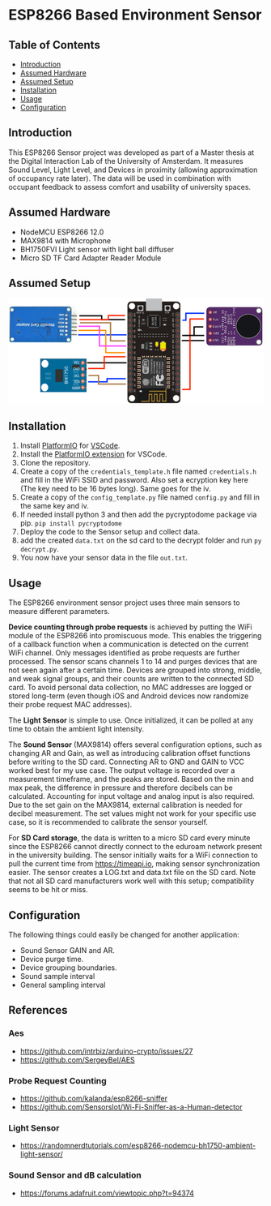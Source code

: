 # ESP8266 Based Environment Sensor

## Table of Contents

- [Introduction](#introduction)
- [Assumed Hardware](#assumed-hardware)
- [Assumed Setup](#assumed-setup)
- [Installation](#installation)
- [Usage](#usage)
- [Configuration](#configuration)

## Introduction

This ESP8266 Sensor project was developed as part of a Master thesis at the Digital Interaction Lab of the University of Amsterdam. It measures Sound Level, Light Level, and Devices in proximity (allowing approximation of occupancy rate later). The data will be used in combination with occupant feedback to assess comfort and usability of university spaces.

## Assumed Hardware

- NodeMCU ESP8266 12.0
- MAX9814 with Microphone
- BH1750FVI Light sensor with light ball diffuser
- Micro SD TF Card Adapter Reader Module

## Assumed Setup

![Pinout](./assets/pinout.png)

## Installation

1. Install [PlatformIO](https://platformio.org/) for [VSCode](https://code.visualstudio.com/).
2. Install the [PlatformIO extension](https://marketplace.visualstudio.com/items?itemName=platformio.platformio-ide) for VSCode.
3. Clone the repository.
4. Create a copy of the `credentials_template.h` file named `credentials.h` and fill in the WiFi SSID and password. Also set a ecryption key here (The key need to be 16 bytes long). Same goes for the iv.
5. Create a copy of the `config_template.py` file named `config.py` and fill in the same key and iv.
6. If needed install python 3 and then add the pycryptodome package via pip. `pip install pycryptodome`
7. Deploy the code to the Sensor setup and collect data.
8. add the created `data.txt` on the sd card to the decrypt folder and run `py decrypt.py`.
9. You now have your sensor data in the file `out.txt`.

## Usage

The ESP8266 environment sensor project uses three main sensors to measure different parameters.

**Device counting through probe requests** is achieved by putting the WiFi module of the ESP8266 into promiscuous mode. This enables the triggering of a callback function when a communication is detected on the current WiFi channel. Only messages identified as probe requests are further processed. The sensor scans channels 1 to 14 and purges devices that are not seen again after a certain time. Devices are grouped into strong, middle, and weak signal groups, and their counts are written to the connected SD card. To avoid personal data collection, no MAC addresses are logged or stored long-term (even though iOS and Android devices now randomize their probe request MAC addresses).

The **Light Sensor** is simple to use. Once initialized, it can be polled at any time to obtain the ambient light intensity.

The **Sound Sensor** (MAX9814) offers several configuration options, such as changing AR and Gain, as well as introducing calibration offset functions before writing to the SD card. Connecting AR to GND and GAIN to VCC worked best for my use case. The output voltage is recorded over a measurement timeframe, and the peaks are stored. Based on the min and max peak, the difference in pressure and therefore decibels can be calculated. Accounting for input voltage and analog input is also required. Due to the set gain on the MAX9814, external calibration is needed for decibel measurement. The set values might not work for your specific use case, so it is recommended to calibrate the sensor yourself.

For **SD Card storage**, the data is written to a micro SD card every minute since the ESP8266 cannot directly connect to the eduroam network present in the university building. The sensor initially waits for a WiFi connection to pull the current time from https://timeapi.io, making sensor synchronization easier. The sensor creates a LOG.txt and data.txt file on the SD card. Note that not all SD card manufacturers work well with this setup; compatibility seems to be hit or miss.

## Configuration

The following things could easily be changed for another application:

- Sound Sensor GAIN and AR.
- Device purge time.
- Device grouping boundaries.
- Sound sample interval
- General sampling interval

## References

### Aes

- https://github.com/intrbiz/arduino-crypto/issues/27
- https://github.com/SergeyBel/AES

### Probe Request Counting

- https://github.com/kalanda/esp8266-sniffer
- https://github.com/SensorsIot/Wi-Fi-Sniffer-as-a-Human-detector

### Light Sensor

- https://randomnerdtutorials.com/esp8266-nodemcu-bh1750-ambient-light-sensor/

### Sound Sensor and dB calculation

- https://forums.adafruit.com/viewtopic.php?t=94374
